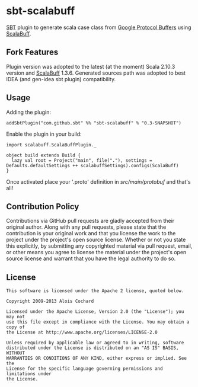 # sbt-scalabuff

[SBT](http://github.com/harrah/xsbt) plugin to generate scala case class from [Google Protocol Buffers](https://developers.google.com/protocol-buffers/) using [ScalaBuff](https://github.com/SandroGrzicic/ScalaBuff).

## Fork Features

Plugin version was adopted to the latest (at the moment) Scala 2.10.3 version and [ScalaBuff](https://github.com/SandroGrzicic/ScalaBuff) 1.3.6. Generated sources path was adopted to best IDEA (and gen-idea sbt plugin) compatibility.

## Usage

Adding the plugin:

    addSbtPlugin("com.github.sbt" %% "sbt-scalabuff" % "0.3-SNAPSHOT")

Enable the plugin in your build:

    import scalabuff.ScalaBuffPlugin._

    object build extends Build {
      lazy val root = Project("main", file("."), settings = Defaults.defaultSettings ++ scalabuffSettings).configs(ScalaBuff)
    }

Once activated place your '.proto' definition in *src/main/protobuf* and that's all!

## Contribution Policy

Contributions via GitHub pull requests are gladly accepted from their original author.
Along with any pull requests, please state that the contribution is your original work and 
that you license the work to the project under the project's open source license.
Whether or not you state this explicitly, by submitting any copyrighted material via pull request, 
email, or other means you agree to license the material under the project's open source license and 
warrant that you have the legal authority to do so.

## License

    This software is licensed under the Apache 2 license, quoted below.

    Copyright 2009-2013 Alois Cochard 

    Licensed under the Apache License, Version 2.0 (the "License"); you may not
    use this file except in compliance with the License. You may obtain a copy of
    the License at http://www.apache.org/licenses/LICENSE-2.0

    Unless required by applicable law or agreed to in writing, software
    distributed under the License is distributed on an "AS IS" BASIS, WITHOUT
    WARRANTIES OR CONDITIONS OF ANY KIND, either express or implied. See the
    License for the specific language governing permissions and limitations under
    the License.
